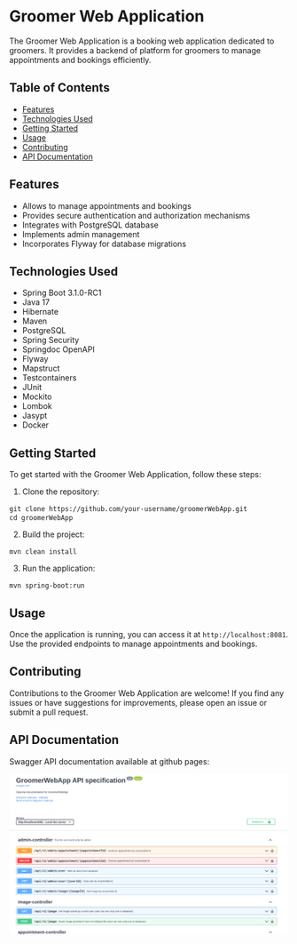 <!DOCTYPE html>
<html lang="en">
<head>
    <meta charset="UTF-8">
    <meta name="viewport" content="width=device-width, initial-scale=1.0">
</head>
<body>

<h1>Groomer Web Application</h1>

<p>The Groomer Web Application is a booking web application dedicated to groomers. It provides a backend of platform for groomers to manage appointments and bookings efficiently.</p>

<h2>Table of Contents</h2>

<ul>
    <li><a href="#features">Features</a></li>
    <li><a href="#technologies-used">Technologies Used</a></li>
    <li><a href="#getting-started">Getting Started</a></li>
    <li><a href="#usage">Usage</a></li>
    <li><a href="#contributing">Contributing</a></li>
    <li><a href="#documentation">API Documentation</a></li>
</ul>

<h2 id="features">Features</h2>

<ul>
    <li>Allows to manage appointments and bookings</li>
    <li>Provides secure authentication and authorization mechanisms</li>
    <li>Integrates with PostgreSQL database</li>
    <li>Implements admin management</li>
    <li>Incorporates Flyway for database migrations</li>
</ul>

<h2 id="technologies-used">Technologies Used</h2>

<ul>
    <li>Spring Boot 3.1.0-RC1</li>
    <li>Java 17</li>
    <li>Hibernate</li>
    <li>Maven</li>
    <li>PostgreSQL</li>
    <li>Spring Security</li>
    <li>Springdoc OpenAPI</li>
    <li>Flyway</li>
    <li>Mapstruct</li>
    <li>Testcontainers</li>
    <li>JUnit</li>
    <li>Mockito</li>
    <li>Lombok</li>
    <li>Jasypt</li>
    <li>Docker</li>
</ul>

<h2 id="getting-started">Getting Started</h2>

<p>To get started with the Groomer Web Application, follow these steps:</p>

<ol>
    <li>Clone the repository:</li>
</ol>

<pre><code>git clone https://github.com/your-username/groomerWebApp.git
cd groomerWebApp
</code></pre>

<ol start="2">
    <li>Build the project:</li>
</ol>

<pre><code>mvn clean install
</code></pre>

<ol start="3">
    <li>Run the application:</li>
</ol>

<pre><code>mvn spring-boot:run
</code></pre>

<h2 id="usage">Usage</h2>

<p>Once the application is running, you can access it at <code>http://localhost:8081</code>. Use the provided endpoints to manage appointments and bookings.</p>

<h2 id="contributing">Contributing</h2>

<p>Contributions to the Groomer Web Application are welcome! If you find any issues or have suggestions for improvements, please open an issue or submit a pull request.</p>

<h2 id="documentation">API Documentation</h2>

<p>Swagger API documentation available at github pages:</p>
</body>
</html>

[![Groomer Web App Documantation](docs/groomerDocs.png)](https://w-jadczak.github.io/groomerWebApp/#/)
